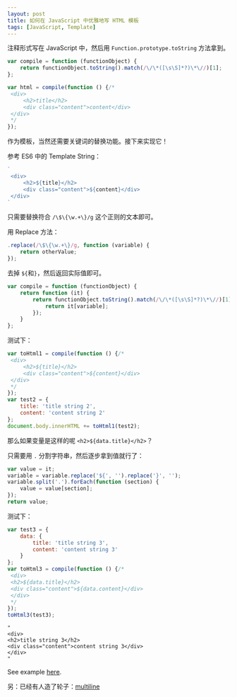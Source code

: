 ```yaml
---
layout: post
title: 如何在 JavaScript 中优雅地写 HTML 模板
tags: [JavaScript, Template]
---
```


注释形式写在 JavaScript 中，然后用 `Function.prototype.toString` 方法拿到。

```js
var compile = function (functionObject) {
    return functionObject.toString().match(/\/\*([\s\S]*?)\*\//)[1];
};

var html = compile(function () {/*
 <div>
     <h2>title</h2>
     <div class="content">content</div>
 </div>
 */
});
```

作为模板，当然还需要关键词的替换功能。接下来实现它！

参考 ES6 中的 Template String：

```js
`
 <div>
     <h2>${title}</h2>
     <div class="content">${content}</div>
 </div>
`
```

只需要替换符合 `/\$\{\w.+\}/g` 这个正则的文本即可。

用 Replace 方法：

```js
.replace(/\$\{\w.+\}/g, function (variable) {
    return otherValue;
});
```

去掉 `${`和`}`，然后返回实际值即可。

```js
var compile = function (functionObject) {
    return function (it) {
        return functionObject.toString().match(/\/\*([\s\S]*?)\*\//)[1].replace(/\$\{\w.+\}/g, function (variable) {
            return it[variable];
        });
    }
};
```

测试下：

```js
var toHtml1 = compile(function () {/*
 <div>
     <h2>${title}</h2>
     <div class="content">${content}</div>
 </div>
 */
});
var test2 = {
    title: 'title string 2',
    content: 'content string 2'
};
document.body.innerHTML += toHtml1(test2);
```

那么如果变量是这样的呢 `<h2>${data.title}</h2>`？

只需要用 `.` 分割字符串，然后逐步拿到值就行了：

```js
var value = it;
variable = variable.replace('${', '').replace('}', '');
variable.split('.').forEach(function (section) {
    value = value[section];
});
return value;
```

测试下：

```js
var test3 = {
    data: {
        title: 'title string 3',
        content: 'content string 3'
    }
};
var toHtml3 = compile(function () {/*
 <div>
 <h2>${data.title}</h2>
 <div class="content">${data.content}</div>
 </div>
 */
});
toHtml3(test3);
```

```
"
<div>
<h2>title string 3</h2>
<div class="content">content string 3</div>
</div>
"
```

See example [here](https://vivaxy.github.io/course/javascript/template-engine/).

另：已经有人造了轮子：[multiline](https://github.com/sindresorhus/multiline)
